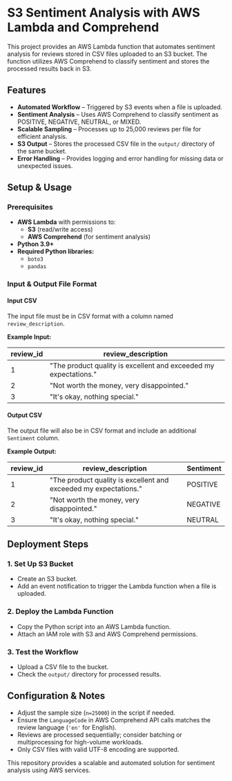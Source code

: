 # S3 Sentiment Analysis with AWS Lambda and Comprehend

This project provides an AWS Lambda function that automates sentiment analysis for reviews stored in CSV files uploaded to an S3 bucket. The function utilizes AWS Comprehend to classify sentiment and stores the processed results back in S3.

## Features
- **Automated Workflow** – Triggered by S3 events when a file is uploaded.
- **Sentiment Analysis** – Uses AWS Comprehend to classify sentiment as POSITIVE, NEGATIVE, NEUTRAL, or MIXED.
- **Scalable Sampling** – Processes up to 25,000 reviews per file for efficient analysis.
- **S3 Output** – Stores the processed CSV file in the `output/` directory of the same bucket.
- **Error Handling** – Provides logging and error handling for missing data or unexpected issues.

## Setup & Usage

### Prerequisites
- **AWS Lambda** with permissions to:
  - **S3** (read/write access)
  - **AWS Comprehend** (for sentiment analysis)
- **Python 3.9+**
- **Required Python libraries:**
  - `boto3`
  - `pandas`

### Input & Output File Format
#### Input CSV
The input file must be in CSV format with a column named `review_description`.

**Example Input:**

| review_id | review_description                                  |
|-----------|---------------------------------------------------|
| 1         | "The product quality is excellent and exceeded my expectations." |
| 2         | "Not worth the money, very disappointed."        |
| 3         | "It's okay, nothing special."                   |

#### Output CSV
The output file will also be in CSV format and include an additional `Sentiment` column.

**Example Output:**

| review_id | review_description                                  | Sentiment |
|-----------|---------------------------------------------------|-----------|
| 1         | "The product quality is excellent and exceeded my expectations." | POSITIVE  |
| 2         | "Not worth the money, very disappointed."        | NEGATIVE  |
| 3         | "It's okay, nothing special."                   | NEUTRAL   |

## Deployment Steps

### 1. Set Up S3 Bucket
- Create an S3 bucket.
- Add an event notification to trigger the Lambda function when a file is uploaded.

### 2. Deploy the Lambda Function
- Copy the Python script into an AWS Lambda function.
- Attach an IAM role with S3 and AWS Comprehend permissions.

### 3. Test the Workflow
- Upload a CSV file to the bucket.
- Check the `output/` directory for processed results.

## Configuration & Notes
- Adjust the sample size (`n=25000`) in the script if needed.
- Ensure the `LanguageCode` in AWS Comprehend API calls matches the review language (`'en'` for English).
- Reviews are processed sequentially; consider batching or multiprocessing for high-volume workloads.
- Only CSV files with valid UTF-8 encoding are supported.

This repository provides a scalable and automated solution for sentiment analysis using AWS services.

